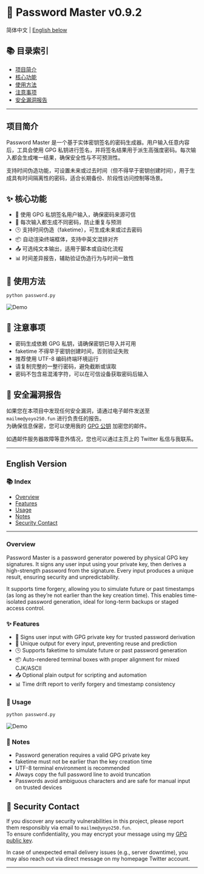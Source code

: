 # 🔐 Password Master v0.9.2

简体中文 | [English below](#english-version)

## 📚 目录索引

- [项目简介](#项目简介)
- [核心功能](#核心功能)
- [使用方法](#使用方法)
- [注意事项](#注意事项)
- [安全漏洞报告](#-安全漏洞报告)

---

## 项目简介

Password Master 是一个基于实体密钥签名的密码生成器。用户输入任意内容后，工具会使用 GPG 私钥进行签名，并将签名结果用于派生高强度密码。每次输入都会生成唯一结果，确保安全性与不可预测性。

支持时间伪造功能，可设置未来或过去时间（但不得早于密钥创建时间），用于生成具有时间隔离性的密码，适合长期备份、阶段性访问控制等场景。

## ✨ 核心功能

- 🔑 使用 GPG 私钥签名用户输入，确保密码来源可信  
- 🧠 每次输入都生成不同密码，防止重复与预测  
- 🕒 支持时间伪造（faketime），可生成未来或过去密码  
- 📦 自动渲染终端框体，支持中英文混排对齐  
- 📤 可选纯文本输出，适用于脚本或自动化流程  
- 📊 时间差异报告，辅助验证伪造行为与时间一致性  

## 🚀 使用方法

```bash
python password.py
```

![Demo](https://ipfs.io/ipns/k51qzi5uqu5dk24aigb9itluhs55zvxhppipz539bjddsxstb4mylbrunisdd9)


## 📌 注意事项

- 密码生成依赖 GPG 私钥，请确保密钥已导入并可用  
- faketime 不得早于密钥创建时间，否则验证失败  
- 推荐使用 UTF-8 编码终端环境运行  
- 请复制完整的一整行密码，避免截断或误取  
- 密码不包含易混淆字符，可以在可信设备获取密码后输入  

## 🔐 安全漏洞报告

如果您在本项目中发现任何安全漏洞，请通过电子邮件发送至 `mailme@yoyo250.fun` 进行负责任的报告。  
为确保信息保密，您可以使用我的 [GPG 公钥](http://r2.yoyo250.fun/yoyo250.asc) 加密您的邮件。

如遇邮件服务器故障等意外情况，您也可以通过主页上的 Twitter 私信与我联系。

---

## English Version

### 📚 Index

- [Overview](#overview)
- [Features](#features)
- [Usage](#usage)
- [Notes](#notes)
- [Security Contact](#-security-contact)

---

### Overview

Password Master is a password generator powered by physical GPG key signatures. It signs any user input using your private key, then derives a high-strength password from the signature. Every input produces a unique result, ensuring security and unpredictability.

It supports time forgery, allowing you to simulate future or past timestamps (as long as they’re not earlier than the key creation time). This enables time-isolated password generation, ideal for long-term backups or staged access control.

### ✨ Features

- 🔑 Signs user input with GPG private key for trusted password derivation  
- 🧠 Unique output for every input, preventing reuse and prediction  
- 🕒 Supports faketime to simulate future or past password generation  
- 📦 Auto-rendered terminal boxes with proper alignment for mixed CJK/ASCII  
- 📤 Optional plain output for scripting and automation  
- 📊 Time drift report to verify forgery and timestamp consistency  

### 🚀 Usage

```bash
python password.py
```

![Demo](https://ipfs.io/ipns/k51qzi5uqu5dk24aigb9itluhs55zvxhppipz539bjddsxstb4mylbrunisdd9)


### 📌 Notes

- Password generation requires a valid GPG private key  
- faketime must not be earlier than the key creation time  
- UTF-8 terminal environment is recommended  
- Always copy the full password line to avoid truncation  
- Passwords avoid ambiguous characters and are safe for manual input on trusted devices  

## 🔐 Security Contact

If you discover any security vulnerabilities in this project, please report them responsibly via email to `mailme@yoyo250.fun`.  
To ensure confidentiality, you may encrypt your message using my [GPG public key](http://r2.yoyo250.fun/yoyo250.asc).

In case of unexpected email delivery issues (e.g., server downtime), you may also reach out via direct message on my homepage Twitter account.

---